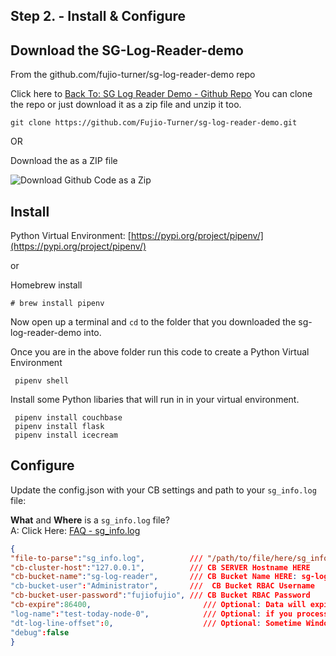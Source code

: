 ## Step 2. - Install & Configure

## Download the SG-Log-Reader-demo 

From the github.com/fujio-turner/sg-log-reader-demo repo

Click here to [Back To: SG Log Reader Demo - Github Repo](https://github.com/fujio-turner/sg-log-reader-demo)
You can clone the repo or just download it as a zip file and unzip it too.
```console
git clone https://github.com/Fujio-Turner/sg-log-reader-demo.git
```
OR

Download the as a ZIP file

<img title="Download Github Code as a Zip" alt="Download Github Code as a Zip" src="https://helpdeskgeek.com/wp-content/pictures/2021/06/11CodeButtonDownloadZip.png">


## Install 

Python Virtual Environment:
[https://pypi.org/project/pipenv/](https://pypi.org/project/pipenv/)

or 

Homebrew install

```console
# brew install pipenv
```
Now open up a terminal and `cd` to the folder that you downloaded the sg-log-reader-demo into.

Once you are in the above folder run this code to create a Python Virtual Environment

```console
 pipenv shell 
```

Install some Python libaries that will run in in your virtual environment.

```console
 pipenv install couchbase
 pipenv install flask
 pipenv install icecream
```


## Configure

Update the config.json with your CB settings and path to your `sg_info.log` file:

<b>What</b>  and <b>Where</b> is a `sg_info.log` file? 
<br>
A: Click Here: [FAQ - sg_info.log](/faq)


 ```json
 {
"file-to-parse":"sg_info.log",	        /// "/path/to/file/here/sg_info.log" 
"cb-cluster-host":"127.0.0.1",          /// CB SERVER Hostname HERE
"cb-bucket-name":"sg-log-reader",       /// CB Bucket Name HERE: sg-log-reader._default._default
"cb-bucket-user":"Administrator",       ///  CB Bucket RBAC Username
"cb-bucket-user-password":"fujiofujio", /// CB Bucket RBAC Password
"cb-expire":86400,                         /// Optional: Data will expire in 24 hours
"log-name":"test-today-node-0",            /// Optional: if you process multiple SG nodes you can tag the logs source here.
"dt-log-line-offset":0,                    /// Optional: Sometime Windows Machine add address spaces in the timestamp in front.
"debug":false
}
 ```